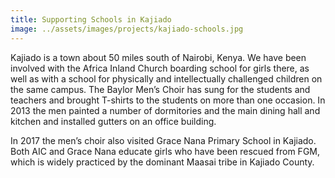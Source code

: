```yaml
---
title: Supporting Schools in Kajiado
image: ../assets/images/projects/kajiado-schools.jpg
---
```

Kajiado is a town about 50 miles south of Nairobi, Kenya. We have been involved
with the Africa Inland Church boarding school for girls there, as well as with
a school for physically and intellectually challenged children on the same
campus. The Baylor Men’s Choir has sung for the students and teachers and
brought T-shirts to the students on more than one occasion. In 2013 the men
painted a number of dormitories and the main dining hall and kitchen and
installed gutters on an office building.

In 2017 the men’s choir also visited Grace Nana Primary School in Kajiado. Both
AIC and Grace Nana educate girls who have been rescued from FGM, which is
widely practiced by the dominant Maasai tribe in Kajiado County.
